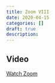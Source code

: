 ```yaml
---
title: Zoom VIII
date: 2020-04-15
categories: []
draft: true
description:
---
```


## Video

[Watch Zoom](https://zoom.us/rec/play/7pwsIb_5rGo3GIDGuQSDVvJxW9Xpe6us1nIa-fcPnk68UiNQOgKgNecXY-RjlRC4gJv8r5Ak2xRT_rCs?autoplay=true&startTime=1586987965000)
